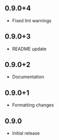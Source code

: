 ## 0.9.0+4

* Fixed lint warnings

## 0.9.0+3

* README update

## 0.9.0+2

* Documentation

## 0.9.0+1

* Formatting changes

## 0.9.0

* Initial release
